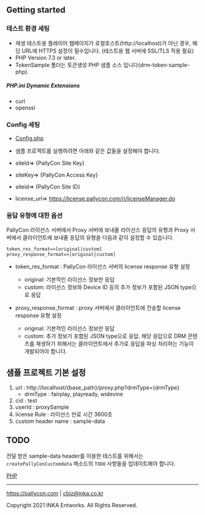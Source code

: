 
## Getting started

### 테스트 환경 세팅

- 재생 테스트용 플레이어 웹페이지가 로컬호스트(http://localhost)가 아닌 경우, 해당 URL에 HTTPS 설정이 필수입니다. (테스트용 웹 서버에 SSL/TLS 적용 필요)
- PHP Version 7.3 or later.
- TokenSample 폴더는 토큰생성 PHP 샘플 소스 입니다(drm-token-sample-php). 

##### PHP.ini Dynamic Extensions
- curl
- openssl 

### Config 세팅
- [Config.php](../src/Config/Config.php)
- 샘플 프로젝트를 실행하려면 아래와 같은 값들을 설정해야 합니다.

- siteId=> {PallyCon Site Key}
- siteKey=> {PallyCon Access Key}
- siteid=> {PallyCon Site ID}
- license_url=> https://license.pallycon.com/ri/licenseManager.do



### 응답 유형에 대한 옵션

PallyCon 라이선스 서버에서 Proxy 서버에 보내줄 라이선스 응답의 유형과 Proxy 서버에서 클라이언트에 보내줄 응답의 유형을 다음과 같이 설정할 수 있습니다.

```
token_res_format=>[original|custom]
proxy_response_format=>[original|custom]
```

- token_res_format : PallyCon 라이선스 서버의 license response 유형 설정
    - original: 기본적인 라이선스 정보만 응답
    - custom: 라이선스 정보와 Device ID 등의 추가 정보가 포함된 JSON type으로 응답

- proxy_response_format : proxy 서버에서 클라이언트에 전송할 license response 유형 설정
    - original: 기본적인 라이선스 정보만 응답
    - custom: 추가 정보가 포함된 JSON type으로 응답. 해당 응답으로 DRM 콘텐츠를 재생하기 위해서는 클라이언트에서 추가로 응답을 파싱 처리하는 기능이 개발되어야 합니다.
    
    
    
## 샘플 프로젝트 기본 설정

1. url : http://localhost/{base_path}/proxy.php?drmType={drmType} 
    - drmType : fairplay, playready, widevine  
2. cid : test  
3. userId : proxySample  
4. license Rule : 라이선스 만료 시간 3600초
5. custom header name : sample-data


## TODO

전달 받은 sample-data header를 이용한 테스트를 위해서는 `createPallyConCustomdata` 메소드의 `TODO` 사항들을 업데이트해야 합니다.

[PHP](../src/service/ProxyService.php)  

***

https://pallycon.com | cbiz@inka.co.kr

Copyright 2021 INKA Entworks. All Rights Reserved.

    
